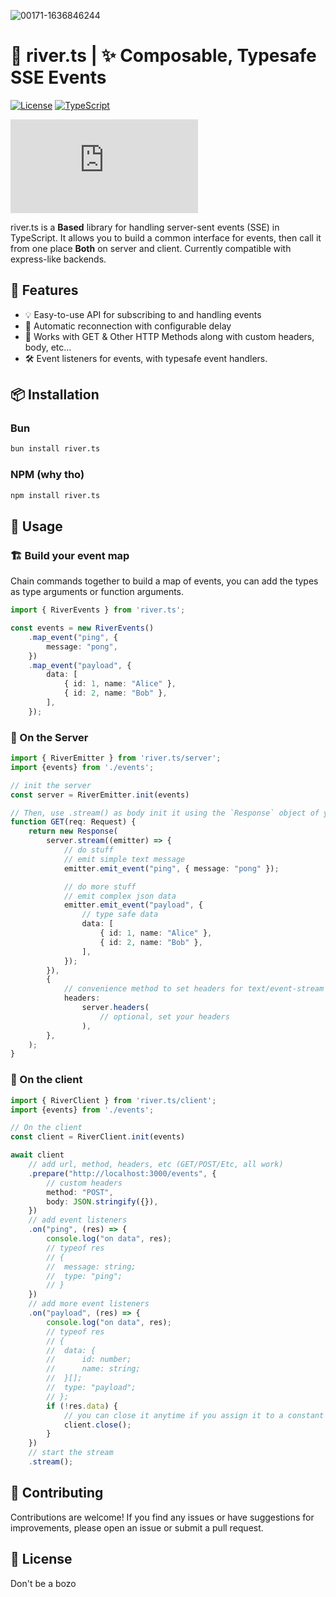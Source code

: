 ![00171-1636846244](https://github.com/Bewinxed/river.ts/assets/9145989/091aba33-d05b-496e-a44b-aa59e9ff469d)
# 🌊 river.ts | ✨ Composable, Typesafe SSE Events

[![License](https://img.shields.io/badge/License-MIT-blue.svg)](https://opensource.org/licenses/MIT)
[![TypeScript](https://img.shields.io/badge/TypeScript-4.3.5-blue.svg)](https://www.typescriptlang.org/)
<!-- npm library link -->
[![npm](https://img.shields.io/npm/v/river.ts)](https://www.npmjs.com/package/river.ts)

river.ts is a **Based** library for handling server-sent events (SSE) in TypeScript. It allows you to build a common interface for events, then call it from one place **Both** on server and client.
Currently compatible with express-like backends.

## 🌟 Features
- 💡 Easy-to-use API for subscribing to and handling events
- 🔄 Automatic reconnection with configurable delay
- 🔌 Works with GET & Other HTTP Methods along with custom headers, body, etc...
- 🛠️ Event listeners for events, with typesafe event handlers.

## 📦 Installation
### Bun
```bash
bun install river.ts
```
### NPM (why tho)
```bash
npm install river.ts
```

## 🚀 Usage
### 🏗 Build your event map
Chain commands together to build a map of events, you can add the types as type arguments or function arguments.
```typescript
import { RiverEvents } from 'river.ts';

const events = new RiverEvents()
	.map_event("ping", {
		message: "pong",
	})
	.map_event("payload", {
		data: [
			{ id: 1, name: "Alice" },
			{ id: 2, name: "Bob" },
		],
	});
```
### 🌠 On the Server
```typescript
import { RiverEmitter } from 'river.ts/server';
import {events} from './events';

// init the server
const server = RiverEmitter.init(events)

// Then, use .stream() as body init it using the `Response` object of your framework
function GET(req: Request) {
	return new Response(
		server.stream((emitter) => {
			// do stuff
			// emit simple text message
			emitter.emit_event("ping", { message: "pong" });

			// do more stuff
			// emit complex json data
			emitter.emit_event("payload", {
				// type safe data
				data: [
					{ id: 1, name: "Alice" },
					{ id: 2, name: "Bob" },
				],
			});
		}),
		{
			// convenience method to set headers for text/event-stream
			headers:
				server.headers(
					// optional, set your headers
				),
		},
	);
}
```
### 🚀 On the client
```typescript
import { RiverClient } from 'river.ts/client';
import {events} from './events';

// On the client
const client = RiverClient.init(events)

await client
	// add url, method, headers, etc (GET/POST/Etc, all work)
	.prepare("http://localhost:3000/events", {
		// custom headers
		method: "POST",
		body: JSON.stringify({}),
	})
	// add event listeners
	.on("ping", (res) => {
		console.log("on data", res);
		// typeof res
		// {
		// 	message: string;
		// 	type: "ping";
		// }
	})
	// add more event listeners
	.on("payload", (res) => {
		console.log("on data", res);
		// typeof res
		// {
		// 	data: {
		// 		id: number;
		// 		name: string;
		// 	}[];
		// 	type: "payload";
		// };
		if (!res.data) {
			// you can close it anytime if you assign it to a constant beforehand
			client.close();
		}
	})
	// start the stream
	.stream();
```

## 🎉 Contributing
Contributions are welcome! If you find any issues or have suggestions for improvements, please open an issue or submit a pull request.

## 📄 License
Don't be a bozo
